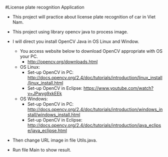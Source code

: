 ﻿#License plate recognition Application
- This project will practice about license plate recognition of car in Viet Nam.
- This project using library opencv java to process image.

- I will direct you install OpenCV Java in OS Linux and Window.
	+ You access website below to download OpenCV appropriate with OS your PC.
	  - http://opencv.org/downloads.html
	+ OS Linux:
	  - Set-up OpenCV in PC: http://docs.opencv.org/2.4/doc/tutorials/introduction/linux_install/linux_install.html
	  - Set-up OpenCV in Eclipse: https://www.youtube.com/watch?v=JPwyg9xkEEk
	+ OS Windows:
	  - Set-up OpenCV in PC: http://docs.opencv.org/2.4/doc/tutorials/introduction/windows_install/windows_install.html
	  - Set-up OpenCV in Eclipse: http://docs.opencv.org/2.4/doc/tutorials/introduction/java_eclipse/java_eclipse.html

- Then change URL image in file Utils.java.
- Run file Main to show result.